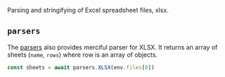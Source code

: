 
Parsing and stringifying of Excel spreadsheet files, xlsx.

## `parsers`

The [parsers](/genaiscript/reference/scripts/parsers) also provides merciful parser for XLSX. It returns an array of sheets (`name`, `rows`)
where row is an array of objects.

```js
const sheets = await parsers.XLSX(env.files[0])
```
